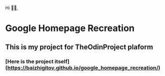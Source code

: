 Hi 🙋‍♂️, 
# Google Homepage Recreation

## This is my project for TheOdinProject plaform

### [Here is the project itself] (https://baizhigitov.github.io/google_homepage_recreation/)
